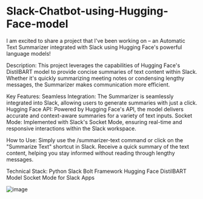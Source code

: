 # Slack-Chatbot-using-Hugging-Face-model
I am excited to share a project that I've been working on – an Automatic Text Summarizer integrated with Slack using Hugging Face's powerful language models!

Description:
This project leverages the capabilities of Hugging Face's DistilBART model to provide concise summaries of text content within Slack. Whether it's quickly summarizing meeting notes or condensing lengthy messages, the Summarizer makes communication more efficient.

Key Features:
Seamless Integration: The Summarizer is seamlessly integrated into Slack, allowing users to generate summaries with just a click.
Hugging Face API: Powered by Hugging Face's API, the model delivers accurate and context-aware summaries for a variety of text inputs.
Socket Mode: Implemented with Slack's Socket Mode, ensuring real-time and responsive interactions within the Slack workspace.

How to Use:
Simply use the /summarizer-text command or click on the "Summarize Text" shortcut in Slack.
Receive a quick summary of the text content, helping you stay informed without reading through lengthy messages.

Technical Stack:
Python
Slack Bolt Framework
Hugging Face DistilBART Model
Socket Mode for Slack Apps

![image](https://github.com/saqlainshabbir/Slack-Chatbot-using-Hugging-Face-model/assets/154231070/345cfbb0-55a7-4778-a1eb-d7fe1c2c3345)
